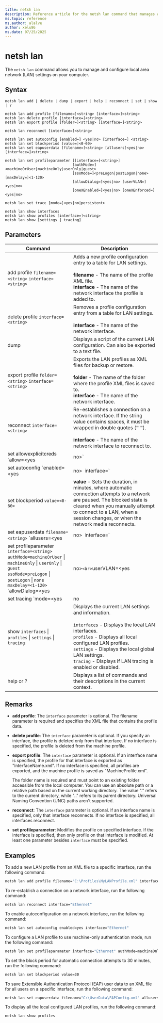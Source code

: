```yaml
---
title: netsh lan
description: Reference article for the netsh lan command that manages and configures LAN settings on your Windows-based computer.
ms.topic: reference
ms.author: alalve
author: xelu86
ms.date: 07/25/2025
---
```


# netsh lan

The `netsh lan` command allows you to manage and configure local area network (LAN) settings on your computer.

## Syntax

```
netsh lan add | delete | dump | export | help | reconnect | set | show | ?
```

```
netsh lan add profile [filename=]<string> [interface=]<string>
netsh lan delete profile [interface=]<string>
netsh lan export profile [folder=]<string> [interface=]<string>
```

```
netsh lan reconnect [interface=]<string>
```

```
netsh lan set autoconfig [enabled=] <yes|no> [interface=] <string>
netsh lan set blockperiod [value=]<0-60>
netsh lan set eapuserdata [filename=]<string> [allusers]<yes|no> [interface=]<string>
```

```
netsh lan set profileparameter [[interface=]<string>]
                               [authMode=]<machineOrUser|machineOnly|userOnly|guest>
                               [ssoMode=]<preLogon|postLogon|none> [maxDelay=]<1-120>
                               [allowDialog=]<yes|no> [userVLAN=]<yes|no>
                               [oneXEnabled=]<yes|no> [oneXEnforced=]<yes|no>
```

```
netsh lan set trace [mode=]<yes|no|persistent>
```

```
netsh lan show interfaces
netsh lan show profiles [interface=]<string>
netsh lan show [settings | tracing]
```

## Parameters

| Command | Description |
|--|--|
| add profile `filename=<string>` `interface=<string>` | Adds a new profile configuration entry to a table for LAN settings. <br><br> **filename** - The name of the profile XML file. <br> **interface** - The name of the network interface the profile is added to. |
| delete profile `interface=<string>` | Removes a profile configuration entry from a table for LAN settings. <br><br> **interface** - The name of the network interface. |
| dump | Displays a script of the current LAN configuration. Can also be exported to a text file. |
| export profile `folder=<string>` `interface=<string>` | Exports the LAN profiles as XML files for backup or restore. <br><br> **folder** - The name of the folder where the profile XML files is saved to. <br> **interface** - The name of the network interface. |
| reconnect `interface=<string>` | Re-establishes a connection on a network interface. If the string value contains spaces, it must be wrapped in double quotes (**" "**). <br><br> **interface** - The name of the network interface to reconnect to. |
| set allowexplicitcreds `allow=<yes|no>` | Allows or disallows the use of shared user credentials. The `allow` parameter required. |
| set autoconfig `enabled=<yes|no>` `interface=<string>` | **enabled** - specifies whether autoconfiguration is set to on or off. <br> **interface** - The name of the network interface. <br><br> Both parameters are required. |
| set blockperiod `value=<0-60>` | **value** - Sets the duration, in minutes, where automatic connection attempts to a network are paused. The blocked state is cleared when you manually attempt to connect to a LAN, when a session changes, or when the network media reconnects. |
| set eapuserdata `filename=<string>` `allusers=<yes|no>` `interface=<string>` | **filename** - Specifies the name of the user data XML file. <br> **allusers** - Specifies whether userdata should be saved for all users or the current user. <br> **interface** - The name of the network interface. <br><br> Both `filename` and `allusers` parameters are required. If the interface name isn't specified, the machine userdata is set. |
| set profileparameter `interface=<string>` <br> `authMode=machineOrUser` \| `machineOnly` \| `userOnly` \| `guest` <br> `ssoMode=preLogon` \| `postLogon` \| `none` <br> `maxDelay=<1-120>` <br> `allowDialog=<yes|no>` <br> `userVLAN=<yes|no>` <br> `oneXEnabled=<yes|no>` <br> `oneXEnforced=<yes|no>` | Configures or modifies LAN profile settings. <br><br> **interface** - The name of the network interface. <br> **authMode** - The method type used for authenticating credentials. <br> **ssoMode** - The type of single sign-on (SSO) used (if any). <br> **maxDelay** - The timeout value to establish an SSO connection. <br> **allowDialog** - Enables or disables a dialog for prelogon. Prelogon is relevant in scenarios where network authentication is needed before a user logs into the system, such as with 802.1X authentication. <br> **userVLAN** - Specifies whether the network connection can switch to a different Virtual Local Area Network (VLAN) after a user authenticates. <br> **oneXEnabled** - Specifies whether 802.1X authentication is enabled on the network interface. <br> **oneXEnforced** - Specifies if 802.1X authentication is enforced. When enforced, the network interface requires successful 802.1X authentication before allowing network access. |
| set tracing `mode=<yes|no|persistent` | Specifies if you want to enable or disable logging trace files for the LAN connection for diagnostic purposes. If set to `persistent`, tracing is enabled even after a network adapter is disabled, re-enabled, or a system is rebooted. |
| show `interfaces` \| `profiles` \| `settings` \| `tracing` | Displays the current LAN settings and information. <br><br> `interfaces` - Displays the local LAN interfaces.<br> `profiles` - Displays all local configured LAN profiles. <br> `settings` - Displays the local global LAN settings. <br> `tracing` - Displays if LAN tracing is enabled or disabled. |
| help or ? | Displays a list of commands and their descriptions in the current context. |

## Remarks

- **add profile**: The `interface` parameter is optional. The filename parameter is required and specifies the XML file that contains the profile data.

- **delete profile**: The `interface` parameter is optional. If you specify an interface, the profile is deleted only from that interface. If no interface is specified, the profile is deleted from the machine profile.

- **export profile**: The `interface` parameter is optional. If an interface name is specified, the profile for that interface is exported as "InterfaceName.xml". If no interface is specified, all profiles are exported, and the machine profile is saved as "MachineProfile.xml".

  The folder name is required and must point to an existing folder accessible from the local computer. You can use an absolute path or a relative path based on the current working directory. The value "." refers to the current directory, while ".." refers to its parent directory. Universal Naming Convention (UNC) paths aren't supported.

- **reconnect**: The `interface` parameter is optional. If an interface name is specified, only that interface reconnects. If no interface is specified, all interfaces reconnect.

- **set profileparameter**: Modifies the profile on specified interface. If the interface is specified, then only profile on that interface is modified. At least one parameter besides `interface` must be specified.

## Examples

To add a new LAN profile from an XML file to a specific interface, run the following command:

```cmd
netsh lan add profile filename="C:\Profiles\MyLANProfile.xml" interface="Ethernet"
```

To re-establish a connection on a network interface, run the following command:

```cmd
netsh lan reconnect interface="Ethernet"
```

To enable autoconfiguration on a network interface, run the following command:

```cmd
netsh lan set autoconfig enabled=yes interface="Ethernet"
```

To configure a LAN profile to use machine-only authentication mode, run the following command:

```cmd
netsh lan set profileparameter interface="Ethernet" authMode=machineOnly
```

To set the block period for automatic connection attempts to 30 minutes, run the following command:

```cmd
netsh lan set blockperiod value=30
```

To save Extensible Authentication Protocol (EAP) user data to an XML file for all users on a specific interface, run the following command:

```cmd
netsh lan set eapuserdata filename="C:\UserData\EAPConfig.xml" allusers=yes interface="Ethernet"
```

To display all the local configured LAN profiles, run the following command:

```cmd
netsh lan show profiles
```
